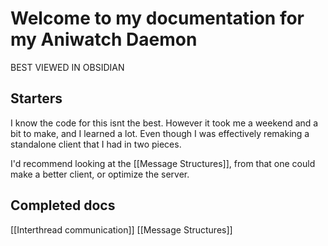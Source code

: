 # Welcome to my documentation for my Aniwatch Daemon
BEST VIEWED IN OBSIDIAN

## Starters

I know the code for this isnt the best. However it took me a weekend and a bit to make, and I learned a lot. Even though I was effectively remaking a standalone client that I had in two pieces.

I'd recommend looking at the [[Message Structures]], from that one could make a better client, or optimize the server.


## Completed docs

[[Interthread communication]]
[[Message Structures]]
